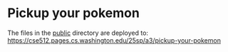 # Pickup your pokemon

The files in the [public](/public) directory are deployed to: https://cse512.pages.cs.washington.edu/25sp/a3/pickup-your-pokemon